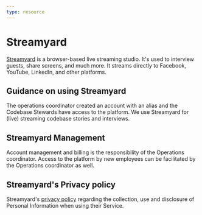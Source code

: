 ```yaml
---
type: resource
---
```


# Streamyard

[Streamyard](https://streamyard.com/) is a browser-based live streaming studio. It's used to interview guests, share screens, and much more. It streams directly to Facebook, YouTube, LinkedIn, and other platforms.

## Guidance on using Streamyard

The operations coordinator created an account with an alias and the Codebase Stewards have access to the platform. We use Streamyard for (live) streaming codebase stories and interviews.

## Streamyard Management

Account management and billing is the responsibility of the Operations coordinator. Access to the platform by new employees can be facilitated by the Operations coordinator as well.

## Streamyard's Privacy policy

Streamyard's [privacy policy](https://streamyard.com/resources/docs/privacy/) regarding the collection, use and disclosure of Personal Information when using their Service.
